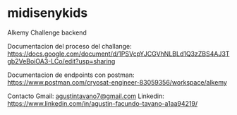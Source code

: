 # midisenykids
Alkemy Challenge backend

Documentacion del proceso del challange: https://docs.google.com/document/d/1PSVcpYJCGVhNLBLd1Q3zZBS4AJ3Tgb2VeBoiOA3-LCo/edit?usp=sharing

Documentacion de endpoints con postman: https://www.postman.com/cryosat-engineer-83059356/workspace/alkemy

Contacto
Gmail: agustintavano7@gmail.com
Linkedin: https://www.linkedin.com/in/agustin-facundo-tavano-a1aa94219/
